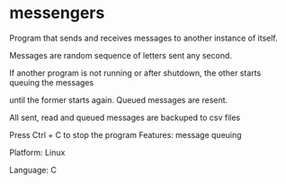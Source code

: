 # messengers
Program that sends and receives messages to another instance of itself. 

Messages are random sequence of letters sent any second. 

If another program is not running or after shutdown, the other starts queuing the messages

until the former starts again. Queued messages are resent.

All sent, read and queued messages are backuped to csv files

Press Ctrl + C to stop the program
Features: message queuing

Platform: Linux

Language: C
